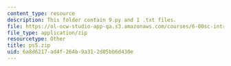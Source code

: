 ```yaml
---
content_type: resource
description: This folder contain 9.py and 1 .txt files.
file: https://ol-ocw-studio-app-qa.s3.amazonaws.com/courses/6-00sc-introduction-to-computer-science-and-programming-spring-2011/6a8d6217ad4f264b9a312d05bb6d430e_ps5.zip
file_type: application/zip
resourcetype: Other
title: ps5.zip
uid: 6a8d6217-ad4f-264b-9a31-2d05bb6d430e
---
```


